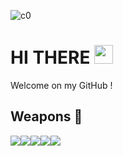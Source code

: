 ![c0](https://user-images.githubusercontent.com/78447751/115000536-24408c80-9ea3-11eb-9443-9d260fca4e4d.jpg)
 
# HI THERE <img src="https://raw.githubusercontent.com/MartinHeinz/MartinHeinz/master/wave.gif" width="30px">

Welcome on my GitHub !

## Weapons &#127993;

![](https://img.shields.io/badge/OS-MACOS-informational?style=flat&logo=<#000000>&logoColor=white&color=2bbc8a)![](https://img.shields.io/badge/Code-Python-informational?style=flat&logo=<#000000>&logoColor=white&color=2bbc8a)![](https://img.shields.io/badge/Code-Cpp-informational?style=flat&logo=<#000000>&logoColor=white&color=2bbc8a)![](https://img.shields.io/badge/Editor-PyCharm-informational?style=flat&logo=<#000000>&logoColor=white&color=2bbc8a)![](https://img.shields.io/badge/Tools-Sql-informational?style=flat&logo=<#000000>&logoColor=white&color=2bbc8a)
